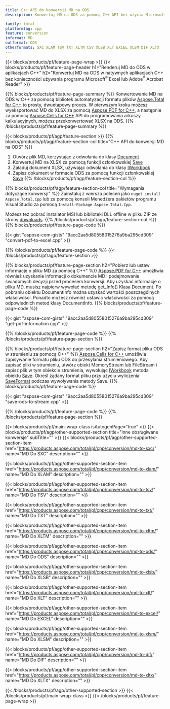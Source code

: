 ```yaml
---
title: C++ API do konwersji MD na ODS
description: Konwertuj MD na ODS za pomocą C++ API bez użycia Microsoft Excel lub Adobe Reader

family: total
platformtag: cpp
feature: conversion
informat: MD
outformat: ODS
otherformats: SXC XLAM TSV TXT XLTM CSV XLSB XLT EXCEL XLSM DIF XLTX
---
```

{{< blocks/products/pf/feature-page-wrap >}}
{{< blocks/products/pf/feature-page-header h1="Renderuj MD do ODS w aplikacjach C++" h2="Konwertuj MD na ODS w natywnych aplikacjach C++ bez konieczności używania programu Microsoft<sup>&reg;</sup> Excel lub Adobe<sup>&reg;</sup> Acrobat Reader" >}}

{{% blocks/products/pf/feature-page-summary %}}
Konwertowanie MD na ODS w C++ za pomocą bibliotek automatyzacji formatu plików [Aspose.Total for C++](https://products.aspose.com/total/cpp/) to prosty, dwuetapowy proces. W pierwszym kroku możesz wyeksportować MD do XLSX za pomocą [Aspose.PDF for C++](https://products.aspose.com/pdf/cpp/), a następnie za pomocą [Aspose.Cells for C++](https://products.aspose.com/cells/cpp/) API do programowania arkuszy kalkulacyjnych, możesz przekonwertować XLSX na ODS. 
{{% /blocks/products/pf/feature-page-summary  %}}

{{< blocks/products/pf/agp/feature-section >}}
{{% blocks/products/pf/agp/feature-section-col title="C++ API do konwersji MD na ODS" %}}
1. Otwórz plik MD, korzystając z odwołania do klasy [Document](https://reference.aspose.com/pdf/cpp/class/aspose.pdf.document)
2. Konwertuj MD na XLSX za pomocą funkcji członkowskiej [Save](https://reference.aspose.com/pdf/cpp/class/aspose.pdf.document#a6383c010776212483f51cc41235924db)
3. Załaduj dokument XLSX, używając odwołania do klasy [IWorkbook](https://reference.aspose.com/cells/cpp/class/aspose.cells.i_workbook)
4. Zapisz dokument w formacie ODS za pomocą funkcji członkowskiej [Save](https://reference.aspose.com/cells/cpp/class/aspose.cells.i_workbook#a9460f52a2dec8f4bf623a4905167d997)
{{% /blocks/products/pf/agp/feature-section-col %}}

{{% blocks/products/pf/agp/feature-section-col title="Wymagania dotyczące konwersji" %}}
Zainstaluj z wiersza poleceń jako ```nuget install Aspose.Total.Cpp``` lub za pomocą konsoli Menedżera pakietów programu Visual Studio za pomocą ```Install-Package Aspose.Total.Cpp```.

Możesz też pobrać instalator MSI lub biblioteki DLL offline w pliku ZIP ze strony [downloads](https://releases.aspose.com/total/cpp).
{{% /blocks/products/pf/agp/feature-section-col %}}
{{% blocks/products/pf/feature-page-code %}}

{{< gist "aspose-com-gists" "9acc2aa5d80558015276a9ba295cd309" "convert-pdf-to-excel.cpp" >}}



{{% /blocks/products/pf/feature-page-code %}}
{{< /blocks/products/pf/agp/feature-section >}}

{{% blocks/products/pf/feature-page-section  h2="Pobierz lub ustaw informacje o pliku MD za pomocą C++" %}}
[Aspose.PDF for C++](https://products.aspose.com/pdf/cpp/) umożliwia również uzyskanie informacji o dokumencie MD i podejmowanie świadomych decyzji przed procesem konwersji. Aby uzyskać informacje o pliku MD, musisz najpierw wywołać metodę [get_Info()](https://reference.aspose.com/pdf/cpp/class/aspose.pdf.document#ae7a6ba620499ffa0dbaa5c813ee96c4a) Klasa [Document](https://reference.aspose.com/pdf/cpp/class/aspose.pdf.document). Po pobraniu obiektu DocumentInfo można uzyskać wartości poszczególnych właściwości. Ponadto możesz również ustawić właściwości za pomocą odpowiednich metod klasy DocumentInfo.
{{% blocks/products/pf/feature-page-code %}}

{{< gist "aspose-com-gists" "9acc2aa5d80558015276a9ba295cd309" "get-pdf-information.cpp" >}}

{{% /blocks/products/pf/feature-page-code  %}}
{{% /blocks/products/pf/feature-page-section %}}

{{% blocks/products/pf/feature-page-section  h2="Zapisz format pliku ODS w strumieniu za pomocą C++" %}}
[Aspose.Cells for C++](https://products.aspose.com/cells/net/) umożliwia zapisywanie formatu pliku ODS do przesyłania strumieniowego. Aby zapisać pliki w strumieniu, utwórz obiekt MemoryStream lub FileStream i zapisz plik w tym obiekcie strumienia, wywołując [IWorkbook](https://reference.aspose.com/cells/cpp/class/aspose.cells.i_workbook) metoda obiektu [Save](https://reference.aspose.com/cells/cpp/class/aspose.cells.i_workbook#a77072cfb929787df9ad1f38b02f58349). Określ żądany format pliku przy użyciu wyliczenia [SaveFormat](https://reference.aspose.com/cells/cpp/namespace/aspose.cells#a11cae527e4e68f1adcac8f47ea64481a) podczas wywoływania metody Save.
{{% blocks/products/pf/feature-page-code %}}

{{< gist "aspose-com-gists" "9acc2aa5d80558015276a9ba295cd309" "save-ods-to-stream.cpp" >}}

{{% /blocks/products/pf/feature-page-code  %}}
{{% /blocks/products/pf/feature-page-section %}}

{{< blocks/products/pf/main-wrap-class isAutogenPage="true" >}}
{{< blocks/products/pf/agp/other-supported-section title="Inne obsługiwane konwersje" subTitle="" >}}
{{< blocks/products/pf/agp/other-supported-section-item href="https://products.aspose.com/total/pl/cpp/conversion/md-to-sxc/" name="MD Do SXC" description="" >}}

{{< blocks/products/pf/agp/other-supported-section-item href="https://products.aspose.com/total/pl/cpp/conversion/md-to-xlam/" name="MD Do XLAM" description="" >}}

{{< blocks/products/pf/agp/other-supported-section-item href="https://products.aspose.com/total/pl/cpp/conversion/md-to-tsv/" name="MD Do TSV" description="" >}}

{{< blocks/products/pf/agp/other-supported-section-item href="https://products.aspose.com/total/pl/cpp/conversion/md-to-txt/" name="MD Do TXT" description="" >}}

{{< blocks/products/pf/agp/other-supported-section-item href="https://products.aspose.com/total/pl/cpp/conversion/md-to-xltm/" name="MD Do XLTM" description="" >}}

{{< blocks/products/pf/agp/other-supported-section-item href="https://products.aspose.com/total/pl/cpp/conversion/md-to-ods/" name="MD Do ODS" description="" >}}

{{< blocks/products/pf/agp/other-supported-section-item href="https://products.aspose.com/total/pl/cpp/conversion/md-to-xlsb/" name="MD Do XLSB" description="" >}}

{{< blocks/products/pf/agp/other-supported-section-item href="https://products.aspose.com/total/pl/cpp/conversion/md-to-xlt/" name="MD Do XLT" description="" >}}

{{< blocks/products/pf/agp/other-supported-section-item href="https://products.aspose.com/total/pl/cpp/conversion/md-to-excel/" name="MD Do EXCEL" description="" >}}

{{< blocks/products/pf/agp/other-supported-section-item href="https://products.aspose.com/total/pl/cpp/conversion/md-to-xlsm/" name="MD Do XLSM" description="" >}}

{{< blocks/products/pf/agp/other-supported-section-item href="https://products.aspose.com/total/pl/cpp/conversion/md-to-dif/" name="MD Do DIF" description="" >}}

{{< blocks/products/pf/agp/other-supported-section-item href="https://products.aspose.com/total/pl/cpp/conversion/md-to-xltx/" name="MD Do XLTX" description="" >}}


{{< /blocks/products/pf/agp/other-supported-section >}}
{{< /blocks/products/pf/main-wrap-class >}}
{{< /blocks/products/pf/feature-page-wrap >}}